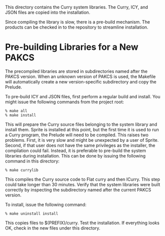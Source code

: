 This directory contains the Curry system libraries.  The Curry, ICY, and JSON
files are copied into the installation.

Since compiling the library is slow, there is a pre-build mechanism.  The
products can be checked in to the repository to streamline installation.


Pre-building Libraries for a New PAKCS
======================================

The precompiled libraries are stored in subdirectories named after the PAKCS
version.  When an unknown version of PAKCS is used, the Makefile will
automatically create a new version-specific subdirectory and copy the Prelude.

To pre-build ICY and JSON files, first perform a regular build and install.
You might issue the following commands from the project root:

    % make all
    % make install

This will prepare the Curry source files belonging to the system library and
install them.  Sprite is installed at this point, but the first time it is used
to run a Curry program, the Prelude will need to be compiled.  This raises two
problems.  First, it is very slow and might be unexpected by a user of Sprite.
Second, if that user does not have the same privileges as the installer, the
compilation could fail.  Instead, it is preferable to pre-build the system
libraries during installation.  This can be done by issuing the following
command in this directory:

    % make currylib

This compiles the Curry source code to Flat curry and then ICurry.  This step
could take longer than 30 minutes.  Verify that the system libraries were built
correctly by inspecting the subdirectory named after the current PAKCS version.

To install, issue the following command:

    % make uninstall install

This copies files to $(PREFIX)/curry.  Test the installation.  If everything
looks OK, check in the new files under this directory.

